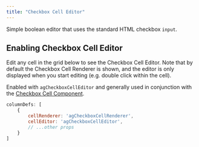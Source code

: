 ```yaml
---
title: "Checkbox Cell Editor"
---
```


Simple boolean editor that uses the standard HTML checkbox `input`.

## Enabling Checkbox Cell Editor

Edit any cell in the grid below to see the Checkbox Cell Editor. Note that by default the Checkbox Cell Renderer is shown, and the editor is only displayed when you start editing (e.g. double click within the cell).

<grid-example title='Checkbox Editor' name='checkbox-editor' type='generated' options='{ "modules": ["clientside"] }'></grid-example>

Enabled with `agCheckboxCellEditor` and generally used in conjunction with the [Checkbox Cell Component](/cell-data-types/#enable-cell-data-types).

```js
columnDefs: [
    {
        cellRenderer: 'agCheckboxCellRenderer',
        cellEditor: 'agCheckboxCellEditor',
        // ...other props
    }
]
```



